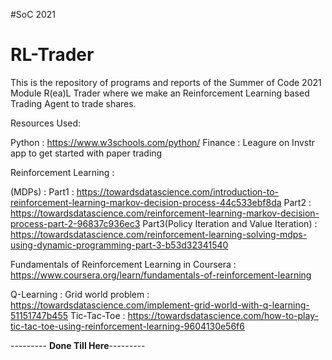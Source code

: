 #SoC 2021
# RL-Trader

This is the repository of programs and reports of the Summer of Code 2021 Module R(ea)L Trader where we make an Reinforcement Learning based Trading Agent to trade shares.

Resources Used:

Python : https://www.w3schools.com/python/
Finance : Leagure on Invstr app to get started with paper trading

Reinforcement Learning :

(MDPs)  : 
Part1 : https://towardsdatascience.com/introduction-to-reinforcement-learning-markov-decision-process-44c533ebf8da
Part2 : https://towardsdatascience.com/reinforcement-learning-markov-decision-process-part-2-96837c936ec3
Part3(Policy Iteration and Value Iteration) : https://towardsdatascience.com/reinforcement-learning-solving-mdps-using-dynamic-programming-part-3-b53d32341540

Fundamentals of Reinforcement Learning in Coursera : https://www.coursera.org/learn/fundamentals-of-reinforcement-learning

Q-Learning :
Grid world problem : https://towardsdatascience.com/implement-grid-world-with-q-learning-51151747b455
Tic-Tac-Toe : https://towardsdatascience.com/how-to-play-tic-tac-toe-using-reinforcement-learning-9604130e56f6

--------- **Done Till Here**---------


